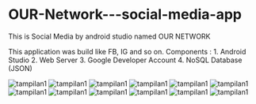 # OUR-Network---social-media-app
This is Social Media by android studio named OUR NETWORK

This application was build like FB, IG and so on.
Components :
    1.	Android Studio
    2.	Web Server
    3.	Google Developer Account
    4.  NoSQL Database (JSON)
    
![tampilan1](https://github.com/exp-technology/OUR-Network---social-media-app/blob/master/SN1.png)
![tampilan1](https://github.com/exp-technology/OUR-Network---social-media-app/blob/master/SN10_1.png)
![tampilan1](https://github.com/exp-technology/OUR-Network---social-media-app/blob/master/SN2.png)
![tampilan1](https://github.com/exp-technology/OUR-Network---social-media-app/blob/master/SN3.png)
![tampilan1](https://github.com/exp-technology/OUR-Network---social-media-app/blob/master/SN4.png)
![tampilan1](https://github.com/exp-technology/OUR-Network---social-media-app/blob/master/SN5.png)
![tampilan1](https://github.com/exp-technology/OUR-Network---social-media-app/blob/master/SN6.png)
![tampilan1](https://github.com/exp-technology/OUR-Network---social-media-app/blob/master/SN7.png)
![tampilan1](https://github.com/exp-technology/OUR-Network---social-media-app/blob/master/SN8.png)
![tampilan1](https://github.com/exp-technology/OUR-Network---social-media-app/blob/master/SN9.png)
![tampilan1](https://github.com/exp-technology/OUR-Network---social-media-app/blob/master/SN11.png)
![tampilan1](https://github.com/exp-technology/OUR-Network---social-media-app/blob/master/SN12.png)
    

